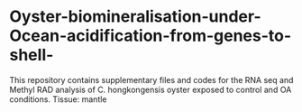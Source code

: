 # Oyster-biomineralisation-under-Ocean-acidification-from-genes-to-shell-
This repository contains supplementary files and codes for the RNA seq and Methyl RAD analysis of C. hongkongensis oyster exposed to control and OA conditions. 
Tissue: mantle 
